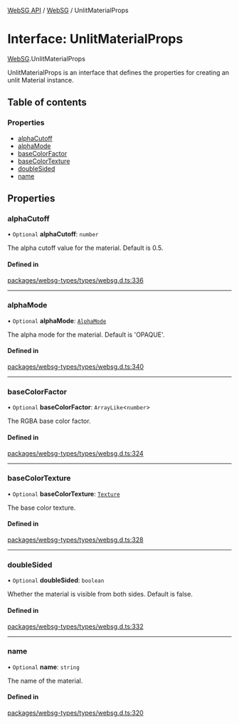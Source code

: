 [WebSG API](../README.md) / [WebSG](../modules/WebSG.md) / UnlitMaterialProps

# Interface: UnlitMaterialProps

[WebSG](../modules/WebSG.md).UnlitMaterialProps

UnlitMaterialProps is an interface that defines the properties for creating an unlit Material instance.

## Table of contents

### Properties

- [alphaCutoff](WebSG.UnlitMaterialProps.md#alphacutoff)
- [alphaMode](WebSG.UnlitMaterialProps.md#alphamode)
- [baseColorFactor](WebSG.UnlitMaterialProps.md#basecolorfactor)
- [baseColorTexture](WebSG.UnlitMaterialProps.md#basecolortexture)
- [doubleSided](WebSG.UnlitMaterialProps.md#doublesided)
- [name](WebSG.UnlitMaterialProps.md#name)

## Properties

### alphaCutoff

• `Optional` **alphaCutoff**: `number`

The alpha cutoff value for the material. Default is 0.5.

#### Defined in

[packages/websg-types/types/websg.d.ts:336](https://github.com/thirdroom/thirdroom/blob/c8b57e0e/packages/websg-types/types/websg.d.ts#L336)

___

### alphaMode

• `Optional` **alphaMode**: [`AlphaMode`](../modules/WebSG.md#alphamode-1)

The alpha mode for the material. Default is 'OPAQUE'.

#### Defined in

[packages/websg-types/types/websg.d.ts:340](https://github.com/thirdroom/thirdroom/blob/c8b57e0e/packages/websg-types/types/websg.d.ts#L340)

___

### baseColorFactor

• `Optional` **baseColorFactor**: `ArrayLike`<`number`\>

The RGBA base color factor.

#### Defined in

[packages/websg-types/types/websg.d.ts:324](https://github.com/thirdroom/thirdroom/blob/c8b57e0e/packages/websg-types/types/websg.d.ts#L324)

___

### baseColorTexture

• `Optional` **baseColorTexture**: [`Texture`](../classes/WebSG.Texture.md)

The base color texture.

#### Defined in

[packages/websg-types/types/websg.d.ts:328](https://github.com/thirdroom/thirdroom/blob/c8b57e0e/packages/websg-types/types/websg.d.ts#L328)

___

### doubleSided

• `Optional` **doubleSided**: `boolean`

Whether the material is visible from both sides. Default is false.

#### Defined in

[packages/websg-types/types/websg.d.ts:332](https://github.com/thirdroom/thirdroom/blob/c8b57e0e/packages/websg-types/types/websg.d.ts#L332)

___

### name

• `Optional` **name**: `string`

The name of the material.

#### Defined in

[packages/websg-types/types/websg.d.ts:320](https://github.com/thirdroom/thirdroom/blob/c8b57e0e/packages/websg-types/types/websg.d.ts#L320)
